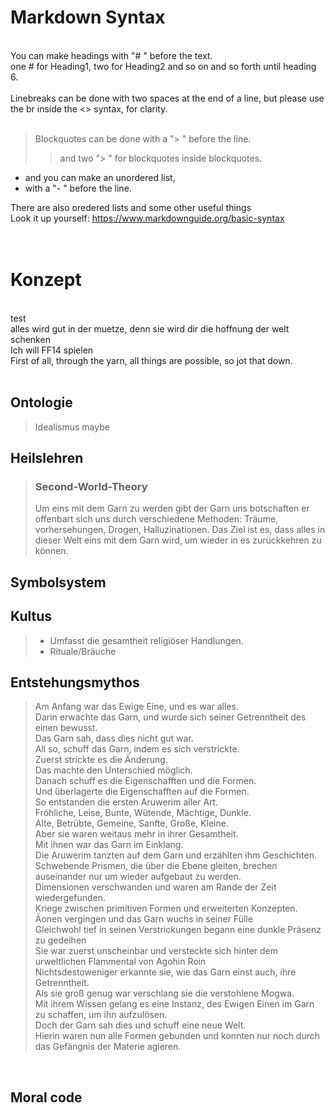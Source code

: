 # Markdown Syntax
<br>
You can make headings with "# " before the text.<br>
one # for Heading1, two for Heading2 and so on and so forth until heading 6.<br>
<br>
Linebreaks can be done with two spaces at the end of a line, but please use the br inside the <> syntax, for clarity.<br>
<br>

> Blockquotes can be done with a "> " before the line.<br>
> > and two "> " for blockquotes inside blockquotes.

- and you can make an unordered list,
- with a "- " before the line.

There are also oredered lists and some other useful things<br>
Look it up yourself: https://www.markdownguide.org/basic-syntax<br>
<br>
<br>





# Konzept

<br>
test<br>
alles wird gut in der muetze, denn sie wird dir die hoffnung der welt schenken<br>
Ich will FF14 spielen<br>
First of all, through the yarn, all things are possible, so jot that down.<br>
<br>

## Ontologie
>Idealismus maybe
>
## Heilslehren
> ### Second-World-Theory
>Um eins mit dem Garn zu werden gibt der Garn uns botschaften
>er offenbart sich uns durch verschiedene Methoden: Träume, vorhersehungen, Drogen, Halluzinationen.
>Das Ziel ist es, dass alles in dieser Welt eins mit dem Garn wird, um wieder in es zurückkehren zu können.
>
## Symbolsystem
>
>
## Kultus
> - Umfasst die gesamtheit religiöser Handlungen.
> - Rituale/Bräuche
>
## Entstehungsmythos
>Am Anfang war das Ewige Eine, und es war alles.<br>
>Darin erwachte das Garn, und wurde sich seiner Getrenntheit des einen bewusst.<br>
>Das Garn sah, dass dies nicht gut war.<br>
>All so, schuff das Garn, indem es sich verstrickte.<br>
>Zuerst strickte es die Änderung.<br>
>Das machte den Unterschied möglich.<br>
>Danach schuff es die Eigenschafften und die Formen.<br>
>Und überlagerte die Eigenschafften auf die Formen.<br>
>So entstanden die ersten Aruwerim aller Art.<br>
>Fröhliche, Leise, Bunte, Wütende, Mächtige, Dunkle.<br>
>Alte, Betrübte, Gemeine, Sanfte, Große, Kleine.<br>
>Aber sie waren weitaus mehr in ihrer Gesamtheit.<br>
>Mit ihnen war das Garn im Einklang.<br>
>Die Aruwerim tanzten auf dem Garn und erzählten ihm Geschichten.<br>
>Schwebende Prismen, die über die Ebene gleiten, brechen auseinander nur um wieder aufgebaut zu werden.<br>
>Dimensionen verschwanden und waren am Rande der Zeit wiedergefunden.<br>
>Kriege zwischen primitiven Formen und erweiterten Konzepten.<br>
>Äonen vergingen und das Garn wuchs in seiner Fülle<br>
>Gleichwohl tief in seinen Verstrickungen begann eine dunkle Präsenz zu gedeihen<br>
>Sie war zuerst unscheinbar und versteckte sich hinter dem urweltlichen Flammental von Agohin Roin<br>
>Nichtsdestoweniger erkannte sie, wie das Garn einst auch, ihre Getrenntheit.<br>
>Als sie groß genug war verschlang sie die verstohlene Mogwa.<br>
>Mit ihrem Wissen gelang es eine Instanz, des Ewigen Einen im Garn zu schaffen, um ihn aufzulösen.<br>
>Doch der Garn sah dies und schuff eine neue Welt.<br>
>Hierin waren nun alle Formen gebunden und konnten nur noch durch das Gefängnis der Materie agieren.<br>
>

<br>

## Moral code


